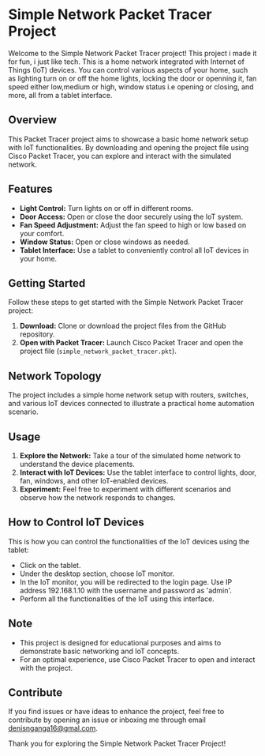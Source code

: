 # Simple Network Packet Tracer Project

Welcome to the Simple Network Packet Tracer project! This project i made it for fun, i just like tech. This is a home network integrated with Internet of Things (IoT) devices. You can control various aspects of your home, such as lighting turn on or off the home lights, locking the door or openning it, fan speed either low,medium or high, window status i.e opening or closing, and more, all from a tablet interface.

## Overview

This Packet Tracer project aims to showcase a basic home network setup with IoT functionalities. By downloading and opening the project file using Cisco Packet Tracer, you can explore and interact with the simulated network.

## Features

- **Light Control:** Turn lights on or off in different rooms.
- **Door Access:** Open or close the door securely using the IoT system.
- **Fan Speed Adjustment:** Adjust the fan speed to high or low based on your comfort.
- **Window Status:** Open or close windows as needed.
- **Tablet Interface:** Use a tablet to conveniently control all IoT devices in your home.

## Getting Started

Follow these steps to get started with the Simple Network Packet Tracer project:

1. **Download:** Clone or download the project files from the GitHub repository.
2. **Open with Packet Tracer:** Launch Cisco Packet Tracer and open the project file (`simple_network_packet_tracer.pkt`).

## Network Topology

The project includes a simple home network setup with routers, switches, and various IoT devices connected to illustrate a practical home automation scenario.

## Usage

1. **Explore the Network:** Take a tour of the simulated home network to understand the device placements.
2. **Interact with IoT Devices:** Use the tablet interface to control lights, door, fan, windows, and other IoT-enabled devices.
3. **Experiment:** Feel free to experiment with different scenarios and observe how the network responds to changes.

## How to Control IoT Devices

This is how you can control the functionalities of the IoT devices using the tablet:
- Click on the tablet.
- Under the desktop section, choose IoT monitor.
- In the IoT monitor, you will be redirected to the login page. Use IP address 192.168.1.10 with the username and password as 'admin'.
- Perform all the functionalities of the IoT using this interface.

## Note

- This project is designed for educational purposes and aims to demonstrate basic networking and IoT concepts.
- For an optimal experience, use Cisco Packet Tracer to open and interact with the project.

## Contribute

If you find issues or have ideas to enhance the project, feel free to contribute by opening an issue or inboxing me through email denisnganga16@gmal.com.

Thank you for exploring the Simple Network Packet Tracer Project!
